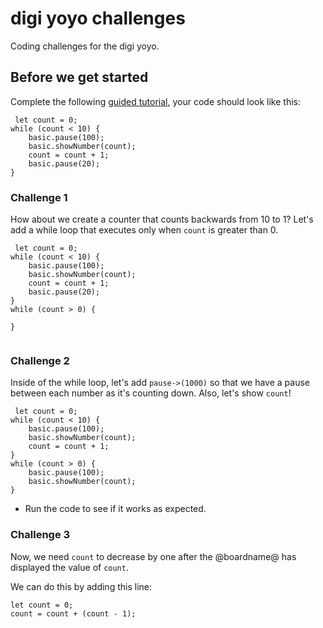 # digi yoyo challenges

Coding challenges for the digi yoyo. 

## Before we get started

Complete the following [guided tutorial](/lessons/digi-yoyo/activity), your code should look like this:


```blocks
 let count = 0;
while (count < 10) {
    basic.pause(100);
    basic.showNumber(count);
    count = count + 1;
    basic.pause(20);
}
```

### Challenge 1

How about we create a counter that counts backwards from 10 to 1? Let's add a while loop that executes only when `count` is greater than 0.


```blocks
 let count = 0;
while (count < 10) {
    basic.pause(100);
    basic.showNumber(count);
    count = count + 1;
    basic.pause(20);
}
while (count > 0) {

}


```


### Challenge 2

Inside of the while loop, let's add `pause->(1000)` so that we have a pause between each number as it's counting down. Also, let's show `count`!



```blocks
 let count = 0;
while (count < 10) {
    basic.pause(100);
    basic.showNumber(count);
    count = count + 1;
}
while (count > 0) {
    basic.pause(100);
    basic.showNumber(count);
}
```


* Run the code to see if it works as expected.

### Challenge 3

Now, we need `count` to decrease by one after the @boardname@ has displayed the value of `count`.

We can do this by adding this line:

```blocks
let count = 0; 
count = count + (count - 1);

```
